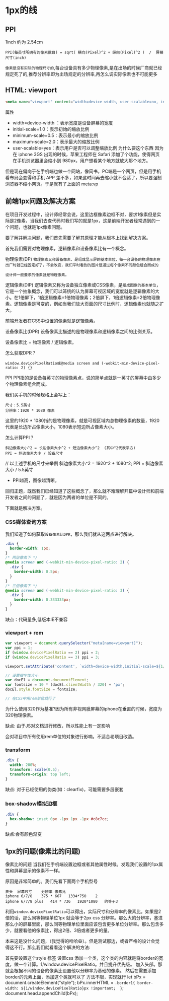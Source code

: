 # 1px的线

## PPI

1inch 约为 2.54cm

`PPI(每英寸所拥有的像素数目) = sqrt( 横向(Pixel)^2 + 纵向(Pixel)^2 )  /  屏幕尺寸(inch)`

`像素是没有实际的物理尺寸的`,每台设备具有多少物理像素,是在出场的时候厂商就已经规定死了的,推荐分辨率即为出场规定的分辨率,再怎么调实际像素也不可能更多

## HTML: viewport
```html
<meta name="viewport" content="width=device-width, user-scalable=no, initial-scale=1.0, maximum-scale=1.0, minimum-scale=1.0">
```
属性
- width=device-width ：表示宽度是设备屏幕的宽度
- initial-scale=1.0：表示初始的缩放比例
- minimum-scale=0.5：表示最小的缩放比例
- maximum-scale=2.0：表示最大的缩放比例
- user-scalable=yes：表示用户是否可以调整缩放比例
为什么要这个东西
因为在 iphone 3GS 出现的时候，苹果工程师在 Safari 添加了个功能，使得网页在手机浏览器里会缩小到 980px，用户想看某个地方就放大那个地方。

但是现在偏向于在手机端也做一个网站，像简书，PC端是一个网页，但是用手机看布局会变得和手机 APP 差不多，如果这时间再去缩小就不合适了，所以要强制浏览器不缩小网页。于是就有了上面的 meta:vp


## 前端1px问题及解决方案

在项目开发过程中，设计师经常会说，这里边框像素边框不对，要求1像素但是实际是2像素，当我们去查代码时我们写的就是1px，这是前端开发者经常遇到的一个问题，也就是1px像素问题。

要了解并解决问题，我们首先需要了解其原理才能从根本上找到解决方案。

首先我们需要对物理像素，逻辑像素和设备像素比有一个概念。

物理像素(DP)
`物理像素又称设备像素，是组成显示屏的基本单位，每一台设备的物理像素在出厂时就已经固定好了，不会改变，我们平时看到的图片是通过每个像素不同颜色组合而成的`

`设计师一般要求的像素就是物理像素。`

逻辑像素(DIP)
逻辑像素又称为设备独立像素或CSS像素，是`组成图像的基本单位`，它是一个抽象概念，我们可以笼统的认为屏幕可视区域的宽度就是逻辑像素的大小。在1倍屏下，1倍逻辑像素=1倍物理像素；2倍屏下，1倍逻辑像素=2倍物理像素。逻辑像素是可变的，例如当我们放大页面的尺寸比例时，逻辑像素也就随之扩大。

前端开发者在CSS中设置的像素就是逻辑像素。

设备像素比(DPR)
设备像素比描述的是物理像素和逻辑像素之间的比例关系。

设备像素比 = 物理像素 / 逻辑像素。

怎么获取DPR？

`window.devicePixelRatio或@media screen and (-webkit-min-device-pixel-ratio: 2) {}`

PPI
PPI指的是设备每英寸的物理像素点，说的简单点就是一英寸的屏幕中由多少个物理像素组合而成。

我们买手机的时候规格上会写上：
```
尺寸：5.5英寸
分辨率：1920 * 1080 像素
```
这里的1920 * 1080指的是物理像素，就是可视区域内总物理像素的数量，1920代表是长边所占像素大小，1080表示短边所占像素大小。

怎么计算PPI？
```
斜边像素大小^2 = 长边像素大小^2 + 短边像素大小^2  (其中^2代表平方)
PPI = 斜边像素大小 / 设备尺寸
```
// 以上述手机的尺寸来举例
斜边像素大小^2 = 1920^2 + 1080^2;
PPI = 斜边像素大小 / 5.5英寸

- PPI越高，图像越清晰。

回归正题，既然我们已经知道了这些概念了，那么就不难理解开篇中设计师和前端开发者之间的问题了，就是因为两者的单位是不同的。

下面就是解决方案。

### CSS媒体查询方案
我们知道了如何获取`设备像素比DPR`，那么我们就从这两点进行解决。
```css
.div {
  border-width: 1px;
}
/* 两倍像素下 */
@media screen and (-webkit-min-device-pixel-ratio: 2) {
  .div {
    border-width: 0.5px;
  }
}
/* 三倍像素下 */
@media screen and (-webkit-min-device-pixel-ratio: 3) {
  .div {
    border-width: 0.333333px;
  }
}
```
缺点：代码量多,低版本IE不兼容


### viewport + rem
```js
var viewport = document.querySelector("meta[name=viewport]");
var ppi = 1;
if (window.devicePixelRatio == 2) ppi = 2;
if (window.devicePixelRatio == 3) ppi = 3;

viewport.setAttribute('content', `width=device-width,initial-scale=${1/ppi}, maximum-scale=${1/ppi}, minimum-scale=${1/ppi}, user-scalable=no`);

// 设置根字体大小
var docEl = document.documentElement; 
var fontsize = 10 * (docEl.clientWidth / 320) + 'px'; 
docEl.style.fontSize = fontsize;

// 在CSS中用rem单位就行了
```

为什么使用320作为基准?因为所有非视网膜屏幕的iphone在垂直的时候，宽度为320物理像素。

缺点: 由于JS对文档进行修改，所以性能上有一定影响

会对项目中所有使用rem单位的对象进行影响。不适合老项目改造。




### transform
```css
.div {
  width: 200%;
  transform: scale(0.5);
  transform-origin: top left;
}
```
缺点: 对于已经使用的伪类(如：clearfix)，可能需要多层嵌套

### box-shadow模拟边框
```css
.div {
  box-shadow: inset 0px -1px 1px -1px #c8c7cc;
}
```
缺点:会有颜色渐变



## 1px的问题(像素比的问题)
像素比的问题
当我们在手机端设置边框或者其他属性时候。发现我们设置的1px属性和屏幕显示的像素不一样。

原因是非常简单的。我们先看下面两个手机型号
```
表头	屏幕尺寸	分辨率	像素比
iphone 6/7/8	375 * 667	1334*750	2
iphone 6/7/8 plus	414 * 736	1920*1080	约等于3
```
利用`window.devicePixelRatio`可以得出，实际尺寸和分辨率的像素比。如果是2倍的话，那么同等物理单位1px 就会等于2px css 分辨率。那么大的分辨率，塞进那么小的屏幕里面，那么同等物理单位里面应该包含更多单位分辨率。那么包含多少，就要看他的像素比，得出2倍、3倍或者更多的量。

本来这是没什么问题，（我觉得的哈哈😃）。但是测试那边，或者严格的设计会觉得这不行。那么我们就看看这个解决的方法:

首先要设置这个style 标签
设置css 添加一个类，这个类的内容就是将border的宽度，做一个计算。1/window.devicePixelRatio。并且提升优先级。
加入头部。那就会根据不同的设备的像素比设置他以分辨率为基础的像素。
然后在需要添加border的元素上面，添加这个类就可以了
方法不限，实现就行
let bPx = document.createElement("style");
bPx.innerHTML = `
    .border1{
        border-width: ${1/window.devicePixelRatio}px !important; 
    }
`;
document.head.appendChild(bPx);
